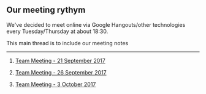 ## Our meeting rythym

We've decided to meet online via Google Hangouts/other technologies every Tuesday/Thursday at about 18:30.

This main thread is to include our meeting notes

---

1. [Team Meeting - 21 September 2017](https://github.com/SWE574-Nerds/friendly-eureka/wiki/Team-Meeting---21-September-2017)

1. [Team Meeting - 26 September 2017](https://github.com/SWE574-Nerds/friendly-eureka/wiki/Team-Meeting---26-September-2017)

1. [Team Meeting - 3 October 2017](https://github.com/SWE574-Nerds/friendly-eureka/wiki/Team-Meeting---3-September-2017)